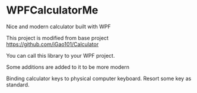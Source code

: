 # WPFCalculatorMe
Nice and modern calculator built with WPF

This project is modified from base project https://github.com/iGao101/Calculator

You can call this library to your WPF project.

Some additions are added to it to be more modern

Binding calculator keys to physical computer keyboard.
Resort some key as standard.
